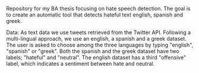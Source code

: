 Repository for my BA thesis focusing on hate speech detection. The goal is to create an automatic tool that detects hateful text english, spanish and greek.

Data: As text data we use tweets retrieved from the Twitter API. Following a multi-lingual approach, we use an english, a spanish and a greek dataset. The user is asked to choose among the three languages by typing "english", "spanish" or "greek".
Both the spanish and the greek dataset have two labels; "hateful" and "neutral". The english dataset has a third "offensive" label, which indicates a sentiment between hate and neutral.

